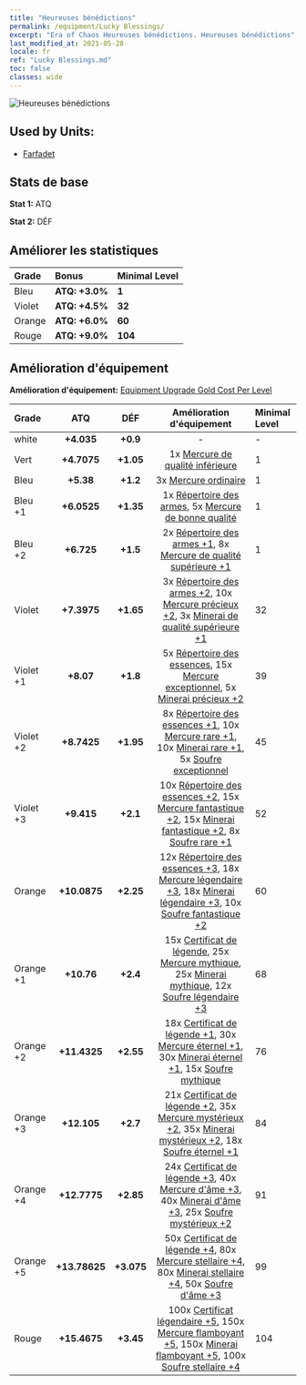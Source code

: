 ```yaml
---
title: "Heureuses bénédictions"
permalink: /equipment/Lucky Blessings/
excerpt: "Era of Chaos Heureuses bénédictions. Heureuses bénédictions"
last_modified_at: 2021-05-28
locale: fr
ref: "Lucky Blessings.md"
toc: false
classes: wide
---
```


  ![Heureuses bénédictions](/images/e/e_9091.png)

## Used by Units:

* [Farfadet](/fr/units/Leprechaun/) 


## Stats de base
 **Stat 1:** ATQ

 **Stat 2:** DÉF

## Améliorer les statistiques

  |     Grade    |   Bonus | Minimal Level | 
  |:-------------|:--------|:--------------| 
  | Bleu | **ATQ: +3.0%** | **1** | 
  | Violet | **ATQ: +4.5%** | **32** | 
  | Orange | **ATQ: +6.0%** | **60** | 
  | Rouge | **ATQ: +9.0%** | **104** | 


## Amélioration d'équipement
 **Amélioration d'équipement:** [Equipment Upgrade Gold Cost Per Level](/equipment/EquipmentUpgradeCostPerLevel/) 

  |          Grade      | ATQ | DÉF | Amélioration d'équipement | Minimal Level |
  |:--------------------|:---------:|:---------:|:----------------:|:--------------|
  | white | **+4.035** | **+0.9** | - | - |
  | Vert | **+4.7075** | **+1.05** | 1x [Mercure de qualité inférieure](/ItemsFR/mat_2/) | 1 |
  | Bleu | **+5.38** | **+1.2** | 3x [Mercure ordinaire](/ItemsFR/mat_8/) | 1 |
  | Bleu +1 | **+6.0525** | **+1.35** | 1x [Répertoire des armes](/ItemsFR/mat_18/), 5x [Mercure de bonne qualité](/ItemsFR/mat_14/) | 1 |
  | Bleu +2 | **+6.725** | **+1.5** | 2x [Répertoire des armes +1](/ItemsFR/mat_25/), 8x [Mercure de qualité supérieure +1](/ItemsFR/mat_21/) | 1 |
  | Violet | **+7.3975** | **+1.65** | 3x [Répertoire des armes +2](/ItemsFR/mat_32/), 10x [Mercure précieux +2](/ItemsFR/mat_28/), 3x [Minerai de qualité supérieure +1](/ItemsFR/mat_19/) | 32 |
  | Violet +1 | **+8.07** | **+1.8** | 5x [Répertoire des essences](/ItemsFR/mat_39/), 15x [Mercure exceptionnel](/ItemsFR/mat_35/), 5x [Minerai précieux +2](/ItemsFR/mat_26/) | 39 |
  | Violet +2 | **+8.7425** | **+1.95** | 8x [Répertoire des essences +1](/ItemsFR/mat_46/), 10x [Mercure rare +1](/ItemsFR/mat_42/), 10x [Minerai rare +1](/ItemsFR/mat_40/), 5x [Soufre exceptionnel](/ItemsFR/mat_36/) | 45 |
  | Violet +3 | **+9.415** | **+2.1** | 10x [Répertoire des essences +2](/ItemsFR/mat_53/), 15x [Mercure fantastique +2](/ItemsFR/mat_49/), 15x [Minerai fantastique +2](/ItemsFR/mat_47/), 8x [Soufre rare +1](/ItemsFR/mat_43/) | 52 |
  | Orange | **+10.0875** | **+2.25** | 12x [Répertoire des essences +3](/ItemsFR/mat_60/), 18x [Mercure légendaire +3](/ItemsFR/mat_56/), 18x [Minerai légendaire +3](/ItemsFR/mat_54/), 10x [Soufre fantastique +2](/ItemsFR/mat_50/) | 60 |
  | Orange +1 | **+10.76** | **+2.4** | 15x [Certificat de légende](/ItemsFR/mat_67/), 25x [Mercure mythique](/ItemsFR/mat_63/), 25x [Minerai mythique](/ItemsFR/mat_61/), 12x [Soufre légendaire +3](/ItemsFR/mat_57/) | 68 |
  | Orange +2 | **+11.4325** | **+2.55** | 18x [Certificat de légende +1](/ItemsFR/mat_74/), 30x [Mercure éternel +1](/ItemsFR/mat_70/), 30x [Minerai éternel +1](/ItemsFR/mat_68/), 15x [Soufre mythique](/ItemsFR/mat_64/) | 76 |
  | Orange +3 | **+12.105** | **+2.7** | 21x [Certificat de légende +2](/ItemsFR/mat_81/), 35x [Mercure mystérieux +2](/ItemsFR/mat_77/), 35x [Minerai mystérieux +2](/ItemsFR/mat_75/), 18x [Soufre éternel +1](/ItemsFR/mat_71/) | 84 |
  | Orange +4 | **+12.7775** | **+2.85** | 24x [Certificat de légende +3](/ItemsFR/mat_88/), 40x [Mercure d'âme +3](/ItemsFR/mat_84/), 40x [Minerai d'âme +3](/ItemsFR/mat_82/), 25x [Soufre mystérieux +2](/ItemsFR/mat_78/) | 91 |
  | Orange +5 | **+13.78625** | **+3.075** | 50x [Certificat de légende +4](/ItemsFR/mat_95/), 80x [Mercure stellaire +4](/ItemsFR/mat_91/), 80x [Minerai stellaire +4](/ItemsFR/mat_89/), 50x [Soufre d'âme +3](/ItemsFR/mat_85/) | 99 |
  | Rouge | **+15.4675** | **+3.45** | 100x [Certificat légendaire +5](/ItemsFR/mat_102/), 150x [Mercure flamboyant +5](/ItemsFR/mat_98/), 150x [Minerai flamboyant +5](/ItemsFR/mat_96/), 100x [Soufre stellaire +4](/ItemsFR/mat_92/) | 104 |

